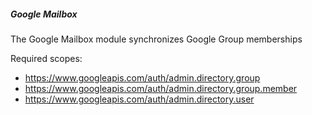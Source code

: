 ##### Google Mailbox

The Google Mailbox module synchronizes Google Group memberships

Required scopes:

-   https://www.googleapis.com/auth/admin.directory.group
-   https://www.googleapis.com/auth/admin.directory.group.member
-   https://www.googleapis.com/auth/admin.directory.user
